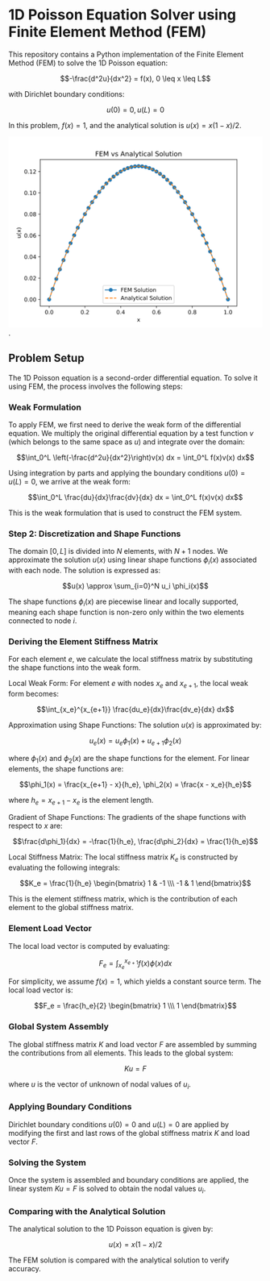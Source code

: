 1D Poisson Equation Solver using Finite Element Method (FEM)
============================================================

This repository contains a Python implementation of the Finite Element Method (FEM) to solve the 1D Poisson equation:

$$-\frac{d^2u}{dx^2} = f(x), 0 \leq x \leq L$$

with Dirichlet boundary conditions:

$$u(0) = 0, u(L) = 0$$

In this problem, $f(x) = 1$, and the analytical solution is $u(x) = x(1-x)/2$.

<div style="text-align:center"><img src="FEM.svg" /></div>.

Problem Setup
-------------

The 1D Poisson equation is a second-order differential equation. To solve it using FEM, the process involves the following steps:

### Weak Formulation

To apply FEM, we first need to derive the weak form of the differential equation. We multiply the original differential equation by a test function $v$ (which belongs to the same space as $u$) and integrate over the domain:

$$\int_0^L \left(-\frac{d^2u}{dx^2}\right)v(x) dx = \int_0^L f(x)v(x) dx$$

Using integration by parts and applying the boundary conditions $u(0) = u(L) = 0$, we arrive at the weak form:

$$\int_0^L \frac{du}{dx}\frac{dv}{dx} dx = \int_0^L f(x)v(x) dx$$

This is the weak formulation that is used to construct the FEM system.

### Step 2: Discretization and Shape Functions

The domain $[0, L]$ is divided into $N$ elements, with $N+1$ nodes. We approximate the solution $u(x)$ using linear shape functions $\phi_i(x)$ associated with each node. The solution is expressed as:

$$u(x) \approx \sum_{i=0}^N u_i \phi_i(x)$$

The shape functions $\phi_i(x)$ are piecewise linear and locally supported, meaning each shape function is non-zero only within the two elements connected to node $i$.

### Deriving the Element Stiffness Matrix

For each element $e$, we calculate the local stiffness matrix by substituting the shape functions into the weak form.

Local Weak Form: For element $e$ with nodes $x_e$ and $x_{e+1}$, the local weak form becomes:

$$\int_{x_e}^{x_{e+1}} \frac{du_e}{dx}\frac{dv_e}{dx} dx$$

Approximation using Shape Functions: The solution $u(x)$ is approximated by:

$$u_e(x) = u_e \phi_1(x) + u_{e+1} \phi_2(x)$$

where $\phi_1(x)$ and $\phi_2(x)$ are the shape functions for the element. For linear elements, the shape functions are:

$$\phi_1(x) = \frac{x_{e+1} - x}{h_e}, \phi_2(x) = \frac{x - x_e}{h_e}$$

where $h_e = x_{e+1} - x_e$ is the element length.

Gradient of Shape Functions: The gradients of the shape functions with respect to $x$ are:

$$\frac{d\phi_1}{dx} = -\frac{1}{h_e}, \frac{d\phi_2}{dx} = \frac{1}{h_e}$$

Local Stiffness Matrix: The local stiffness matrix $K_e$ is constructed by evaluating the following integrals:

$$K_e = \frac{1}{h_e} \begin{bmatrix} 1 & -1 \\\ -1 & 1 \end{bmatrix}$$

This is the element stiffness matrix, which is the contribution of each element to the global stiffness matrix.

### Element Load Vector

The local load vector is computed by evaluating:

$$F_e = \int_{x_e}^{x_{e+1}} f(x) \phi(x) dx$$

For simplicity, we assume $f(x) = 1$, which yields a constant source term. The local load vector is:

$$F_e = \frac{h_e}{2} \begin{bmatrix} 1 \\\ 1 \end{bmatrix}$$

### Global System Assembly

The global stiffness matrix $K$ and load vector $F$ are assembled by summing the contributions from all elements. This leads to the global system:

$$Ku = F$$

where $u$ is the vector of unknown of nodal values of $u_i$.
### Applying Boundary Conditions

Dirichlet boundary conditions $u(0) = 0$ and $u(L) = 0$ are applied by modifying the first and last rows of the global stiffness matrix $K$ and load vector $F$.

### Solving the System

Once the system is assembled and boundary conditions are applied, the linear system $Ku = F$ is solved to obtain the nodal values $u_i$.

### Comparing with the Analytical Solution

The analytical solution to the 1D Poisson equation is given by:

$$u(x) = x(1-x)/2$$

The FEM solution is compared with the analytical solution to verify accuracy.
